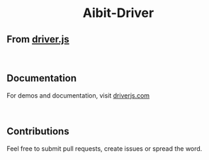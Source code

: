 <h1 align="center">Aibit-Driver</h1>

## From [driver.js](https://github.com/kamranahmedse/driver.js) ##

<br />

## Documentation

For demos and documentation, visit [driverjs.com](https://driverjs.com)

<br />

## Contributions

Feel free to submit pull requests, create issues or spread the word.